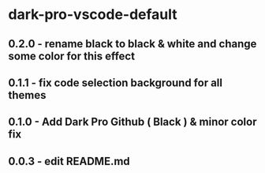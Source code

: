 # dark-pro-vscode-default


## 0.2.0 - rename black to black & white and change some color for this effect

## 0.1.1 - fix code selection background for all themes

## 0.1.0 - Add Dark Pro Github ( Black ) & minor color fix

## 0.0.3 - edit README.md